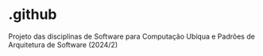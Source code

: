 # .github
Projeto das disciplinas de Software para Computação Ubíqua e Padrões de Arquitetura de Software (2024/2)
